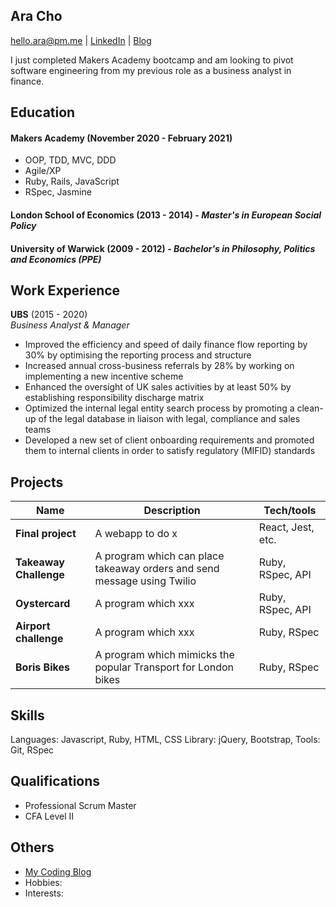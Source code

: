 ## Ara Cho
hello.ara@pm.me | [LinkedIn](http://www.linkedin.com/in/aracho1) | [Blog](https://hello-ara.medium.com/)

I just completed Makers Academy bootcamp and am looking to pivot software engineering from my previous role as a business analyst in finance. 

## Education

#### Makers Academy (November 2020 - February 2021)

- OOP, TDD, MVC, DDD
- Agile/XP
- Ruby, Rails, JavaScript
- RSpec, Jasmine

#### London School of Economics (2013 - 2014) - *Master's in European Social Policy*

#### University of Warwick (2009 - 2012) - *Bachelor's in Philosophy, Politics and Economics (PPE)*

## Work Experience

**UBS** (2015 - 2020)  
_Business Analyst & Manager_

- Improved the efficiency and speed of daily finance flow reporting by 30% by optimising the reporting process and structure
- Increased annual cross-business referrals by 28% by working on implementing a new incentive scheme
- Enhanced the oversight of UK sales activities by at least 50% by establishing responsibility discharge matrix
- Optimized the internal legal entity search process by promoting a clean-up of the legal database in liaison with legal, compliance and sales teams
- Developed a new set of client onboarding requirements and promoted them to internal clients in order to satisfy regulatory (MIFID) standards


## Projects

| Name                          | Description                                           | Tech/tools        |
| ------------------------------| ----------------------------------------------------- | ----------------- |
| **Final project**             | A webapp to do x                                      | React, Jest, etc. |
| **Takeaway Challenge** | A program which can place takeaway orders and send message using Twilio | Ruby, RSpec, API |
| **Oystercard** | A program which xxx | Ruby, RSpec, API |
| **Airport challenge** | A program which xxx | Ruby, RSpec |
| **Boris Bikes** | A program which mimicks the popular Transport for London bikes  | Ruby, RSpec            |


## Skills
Languages: Javascript, Ruby, HTML, CSS
Library: jQuery, Bootstrap, 
Tools: Git, RSpec

## Qualifications

- Professional Scrum Master
- CFA Level II

## Others
- [My Coding Blog](https://hello-ara.medium.com/)
- Hobbies:
- Interests:
